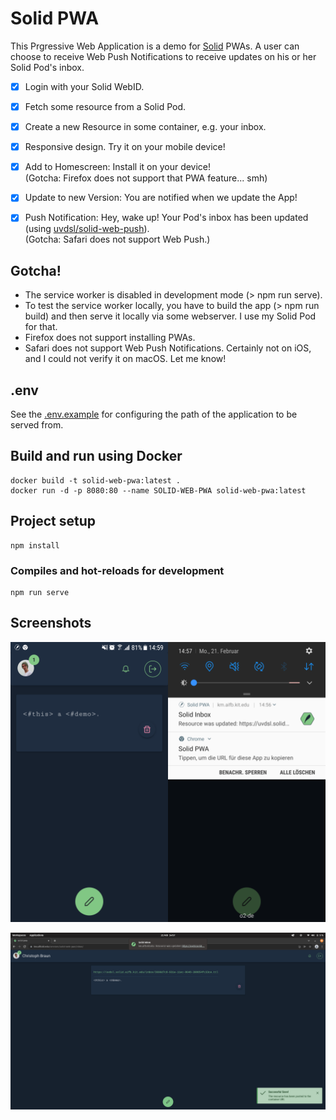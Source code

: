 # Solid PWA

This Prgressive Web Application is a demo for [Solid](https://solidproject.org) PWAs.
A user can choose to receive Web Push Notifications to receive updates on his or her Solid Pod's inbox.

- [x] Login with your Solid WebID.
- [x] Fetch some resource from a Solid Pod.
- [x] Create a new Resource in some container, e.g. your inbox.
- [x] Responsive design. Try it on your mobile device!
- [x] Add to Homescreen: Install it on your device!  
(Gotcha: Firefox does not support that PWA feature... smh)
- [x] Update to new Version: You are notified when we update the App!
- [x] Push Notification: Hey, wake up! Your Pod's inbox has been updated (using [uvdsl/solid-web-push](https://github.com/uvdsl/solid-web-push)).  
(Gotcha: Safari does not support Web Push.)


## Gotcha!
- The service worker is disabled in development mode (> npm run serve).
- To test the service worker locally, you have to build the app (> npm run build) and then serve it locally via some webserver. I use my Solid Pod for that.
- Firefox does not support installing PWAs.
- Safari does not support Web Push Notifications. Certainly not on iOS, and I could not verify it on macOS. Let me know!

## .env
See the [.env.example](./.env.example) for configuring the path of the application to be served from.

## Build and run using Docker
```
docker build -t solid-web-pwa:latest .
docker run -d -p 8080:80 --name SOLID-WEB-PWA solid-web-pwa:latest
```

## Project setup
```
npm install
```

### Compiles and hot-reloads for development
```
npm run serve
```

## Screenshots

![screenshot](./img/preview.png)  

![screenshot](./img/screenshot.png)